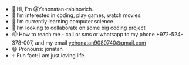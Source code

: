 - 👋 Hi, I’m @Yehonatan-rabinovich.
- 👀 I’m interested in coding, play games, watch movies.
- 🌱 I’m currently learning computer science.
- 💞️ I’m looking to collaborate on some big coding project
- 📫 How to reach me - call or sms or whatsapp to my phone +972-524-378-007, and my email yehonatan9080740@gmail.com
- 😄 Pronouns: jonatan
- ⚡ Fun fact: i am just loving life.

<!---
Yehonatan-rabinovich/Yehonatan-rabinovich is a ✨ special ✨ repository because its `README.md` (this file) appears on your GitHub profile.
You can click the Preview link to take a look at your changes.
--->
